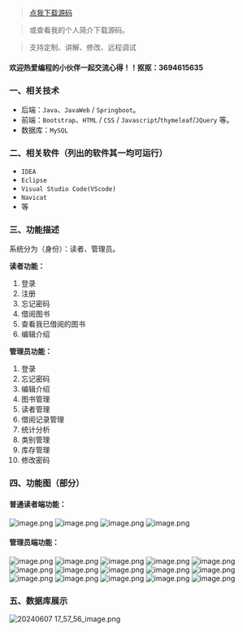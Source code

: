 > [点我下载源码](https://www.notmaker.com/detail/dc02a455de3a446d8f8929a4c6304285/ghp) 


> 或查看我的个人简介下载源码。

> 支持定制、讲解、修改、远程调试


#### 欢迎热爱编程的小伙伴一起交流心得！！抠抠：3694615635 



### 一、相关技术
- 后端：`Java`、`JavaWeb` / `Springboot`。
- 前端：`Bootstrap`、`HTML` / `CSS` / `Javascript`/`thymeleaf`/`JQuery` 等。
- 数据库：`MySQL`

### 二、相关软件（列出的软件其一均可运行）
- `IDEA`
- `Eclipse`
- `Visual Studio Code(VScode)`
- `Navicat`
- 等

### 三、功能描述
系统分为（身份）：读者、管理员。

**读者功能：**
1. 登录
2. 注册
3. 忘记密码
4. 借阅图书
5. 查看我已借阅的图书
6. 编辑介绍


**管理员功能：**
1. 登录
2. 忘记密码
3. 编辑介绍
4. 图书管理
5. 读者管理
6. 借阅记录管理
7. 统计分析
8. 类别管理
9. 库存管理
10. 修改密码

### 四、功能图（部分）

#### 普通读者端功能：
![image.png](https://store.ptcc9.top/notmaker/user_upload/ae6ec43fc66749518e7171ae10209a44/2024-06-07%2017:46:07_image.png)
![image.png](https://store.ptcc9.top/notmaker/user_upload/ae6ec43fc66749518e7171ae10209a44/2024-06-07%2017:47:14_image.png)
![image.png](https://store.ptcc9.top/notmaker/user_upload/ae6ec43fc66749518e7171ae10209a44/2024-06-07%2017:47:39_image.png)
![image.png](https://store.ptcc9.top/notmaker/user_upload/ae6ec43fc66749518e7171ae10209a44/2024-06-07%2017:50:18_image.png)
#### 管理员端功能：
![image.png](https://store.ptcc9.top/notmaker/user_upload/ae6ec43fc66749518e7171ae10209a44/2024-06-07%2017:51:44_image.png)
![image.png](https://store.ptcc9.top/notmaker/user_upload/ae6ec43fc66749518e7171ae10209a44/2024-06-07%2017:52:33_image.png)
![image.png](https://store.ptcc9.top/notmaker/user_upload/ae6ec43fc66749518e7171ae10209a44/2024-06-07%2017:52:58_image.png)
![image.png](https://store.ptcc9.top/notmaker/user_upload/ae6ec43fc66749518e7171ae10209a44/2024-06-07%2017:53:21_image.png)
![image.png](https://store.ptcc9.top/notmaker/user_upload/ae6ec43fc66749518e7171ae10209a44/2024-06-07%2017:54:01_image.png)
![image.png](https://store.ptcc9.top/notmaker/user_upload/ae6ec43fc66749518e7171ae10209a44/2024-06-07%2017:54:23_image.png)
![image.png](https://store.ptcc9.top/notmaker/user_upload/ae6ec43fc66749518e7171ae10209a44/2024-06-07%2017:54:33_image.png)
![image.png](https://store.ptcc9.top/notmaker/user_upload/ae6ec43fc66749518e7171ae10209a44/2024-06-07%2017:55:09_image.png)
![image.png](https://store.ptcc9.top/notmaker/user_upload/ae6ec43fc66749518e7171ae10209a44/2024-06-07%2017:55:30_image.png)
![image.png](https://store.ptcc9.top/notmaker/user_upload/ae6ec43fc66749518e7171ae10209a44/2024-06-07%2017:55:48_image.png)
![image.png](https://store.ptcc9.top/notmaker/user_upload/ae6ec43fc66749518e7171ae10209a44/2024-06-07%2017:56:22_image.png)
![image.png](https://store.ptcc9.top/notmaker/user_upload/ae6ec43fc66749518e7171ae10209a44/2024-06-07%2017:56:37_image.png)
![image.png](https://store.ptcc9.top/notmaker/user_upload/ae6ec43fc66749518e7171ae10209a44/2024-06-07%2017:56:53_image.png)
![image.png](https://store.ptcc9.top/notmaker/user_upload/ae6ec43fc66749518e7171ae10209a44/2024-06-07%2017:57:24_image.png)
![image.png](https://store.ptcc9.top/notmaker/user_upload/ae6ec43fc66749518e7171ae10209a44/2024-06-07%2017:57:37_image.png)
### 五、数据库展示
![20240607 17_57_56_image.png](https://store.ptcc9.top/notmaker/user_upload/ae6ec43fc66749518e7171ae10209a44/2024-06-07%2020:46:17_2024-06-07%2017_57_56_image.png)
